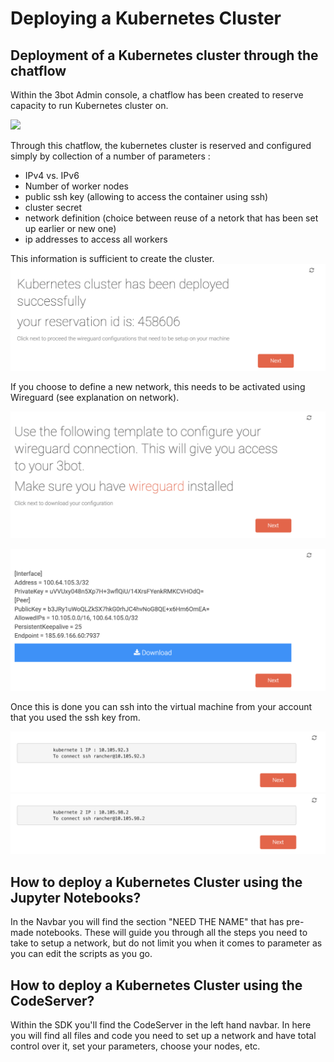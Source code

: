 # Deploying a Kubernetes Cluster
## Deployment of a Kubernetes cluster through the chatflow

Within the 3bot Admin console, a chatflow has been created to reserve capacity to run Kubernetes cluster on. 

![](kubernetes_chatflow1.png)

Through this chatflow, the kubernetes cluster is reserved and configured simply by collection of a number of parameters : 
- IPv4 vs. IPv6
- Number of worker nodes
- public ssh key (allowing to access the container using ssh)
- cluster secret
- network definition (choice between reuse of a netork that has been set up earlier or new one)
- ip addresses to access all workers

This information is sufficient to create the cluster.
![](./img/kubernetes_chatflow11.png)

If you choose to define a new network, this needs to be activated using Wireguard (see explanation on network).

![](./img/kubernetes_chatflow12.png)

![](./img/kubernetes_chatflow13.png)


Once this is done you can ssh into the virtual machine from your account that you used the ssh key from. 

![](./img/kubernetes_chatflow14.png)
![](./img/kubernetes_chatflow15.png)

## How to deploy a Kubernetes Cluster using the Jupyter Notebooks?
In the Navbar you will find the section "NEED THE NAME" that has pre-made notebooks. These will guide you through all the steps you need to take to setup a network, but do not limit you when it comes to parameter as you can edit the scripts as you go.

## How to deploy a Kubernetes Cluster using the CodeServer?
Within the SDK you'll find the CodeServer in the left hand navbar.
In here you will find all files and code you need to set up a network and have total control over it, set your parameters, choose your nodes, etc.
